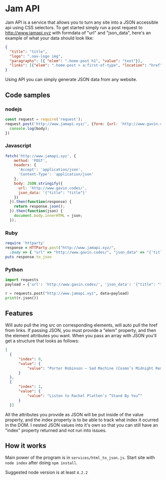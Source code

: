 # Jam API
Jam API is a service that allows you to turn any site into a JSON accessible api using CSS selectors. To get started simply run a post request to http://www.jamapi.xyz with formdata of "url" and "json_data", here's an example of what your data should look like:
```json
{
  "title": "title",
  "logo": ".nav-logo img",
  "paragraphs": [{ "elem": ".home-post h1", "value": "text"}], 
  "links": [{"elem": ".home-post > a:first-of-type", "location": "href"}]
}
```
Using API you can simply generate JSON data from any website.

## Code samples
### nodejs
```js
const request = require('request');
request.post('http://www.jamapi.xyz/', {form: {url: 'http://www.gavin.codes/', json_data: '{"title": "title"}'}}, function(err, response, body) {
  console.log(body);
})  
```
### Javascript
```js
fetch('http://www.jamapi.xyz', {
    method: 'POST',
    headers: {
      'Accept': 'application/json',
      'Content-Type': 'application/json'
    },
    body: JSON.stringify({
      url: 'http://www.gavin.codes/',
      json_data: '{"title": "title"}'
    })
  }).then(function(response) {
    return response.json();
  }).then(function(json) {
    document.body.innerHTML = json;
  });  
```
### Ruby
```ruby
require 'httparty'
response = HTTParty.post("http://www.jamapi.xyz/",
  :body => { "url" => "http://www.gavin.codes/", "json_data" => "{'title': 'title'}"})  
puts response.to_json
```
### Python
```python
import requests
payload = {'url': 'http://www.gavin.codes/', 'json_data': '{"title": "title"}'}

r = requests.post("http://www.jamapi.xyz", data=payload)
print(r.json())
```

## Features
Will auto pull the img src on corresponding elements, will auto pull the href from links. If passing JSON, you must provide a "elem" property, and then the element attributes you want. When you pass an array with JSON you'll get a structure that looks as follows:
```json
[
  {
      "index": 0,
      "value": {
          "value": "Porter Robinson – Sad Machine (Cosmo’s Midnight Remix)"
      }
  },
  {
      "index": 1,
      "value": {
          "value": "Listen to Rachel Platten’s “Stand By You”"
      }
  }]
```
All the attributes you provide as JSON will be put inside of the value property, and the index property is to be able to track what index it ocurred in the DOM. I nested JSON values into it's own so that you can still have an "index" property returned and not run into issues.

## How it works
Main power of the program is in `services/html_to_json.js`. Start site with `node index` after doing `npm install`.

Suggested node version is at least `4.2.2`
